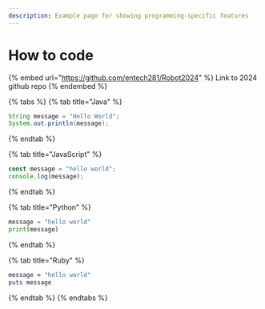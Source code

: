 ```yaml
---
description: Example page for showing programming-specific features
---
```


# How to code

{% embed url="https://github.com/entech281/Robot2024" %}
Link to 2024 github repo
{% endembed %}

{% tabs %}
{% tab title="Java" %}
```java
String message = "Hello World";
System.out.println(message);
```
{% endtab %}

{% tab title="JavaScript" %}
```javascript
const message = "hello world";
console.log(message);
```
{% endtab %}

{% tab title="Python" %}
```python
message = "hello world"
print(message)
```
{% endtab %}

{% tab title="Ruby" %}
```ruby
message = "hello world"
puts message
```
{% endtab %}
{% endtabs %}
